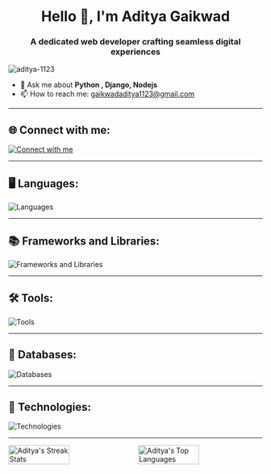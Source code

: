 
<!-- <picture>
  <source media="(prefers-color-scheme: dark)" srcset="https://raw.githubusercontent.com/aditya-1123/aditya-1123/output/github-contribution-grid-snake-dark.svg">
  <source media="(prefers-color-scheme: light)" srcset="https://raw.githubusercontent.com/aditya-1123/aditya-1123/output/github-contribution-grid-snake.svg">
  <img alt="github contribution grid snake animation" src="https://raw.githubusercontent.com/aditya-1123/aditya-1123/output/github-contribution-grid-snake.svg" width=100%>
</picture> -->

<h1 align="center">Hello 👋, I'm Aditya Gaikwad</h1>
<h3 align="center">A dedicated web developer crafting seamless digital experiences</h3>

<p align="left"> <img src="https://komarev.com/ghpvc/?username=aditya-1123&label=Profile%20views&color=0e75b6&style=flat" alt="aditya-1123" /> </p>

<!--
**aditya-1123/aditya-1123** is a ✨ _special_ ✨ repository because its `README.md` (this file) appears on your GitHub profile.

Here are some ideas to get you started:

- 🔭 I’m currently working on ...
- 🌱 I’m currently learning ...
- 👯 I’m looking to collaborate on ...
- 🤔 I’m looking for help with ... -->
- 💬 Ask me about **Python , Django, Nodejs** 
- 📫 How to reach me: gaikwadaditya1123@gmail.com
<!--
- 😄 Pronouns: ...
- ⚡ Fun fact: ...
-->
---

<h2 align="left">🌐 Connect with me:</h2>
<a href="https://aditya-1123.github.io/Aditya-s-Portfolio/">
<p align="left">
  <img src="https://skillicons.dev/icons?i=linkedin,instagram,twitter&theme=dark&perline=15" alt="Connect with me">
</p>
</a>

---

<h2 align="left">🖥️ Languages:</h2>
<p align="left">
  <img src="https://skillicons.dev/icons?i=c,cpp,python,javascript,html,css&theme=dark&perline=15" alt="Languages">
</p>

---

<h2 align="left">📚 Frameworks and Libraries:</h2>
<p align="left">
  <img src="https://skillicons.dev/icons?i=django,nodejs,expressjs,bootstrap&theme=dark&perline=15" alt="Frameworks and Libraries">
</p>

---

<h2 align="left">🛠️ Tools:</h2>
<p align="left">
  <img src="https://skillicons.dev/icons?i=git,github,postman,vscode,pycharm&theme=dark&perline=15" alt="Tools">
</p>

---

<h2 align="left">💾 Databases:</h2>
<p align="left">
  <img src="https://skillicons.dev/icons?i=mysql,mongodb,sqlite&theme=dark&perline=15" alt="Databases">
</p>

---

<h2 align="left">🚀 Technologies:</h2>
<p align="left">
  <img src="https://go-skill-icons.vercel.app/api/icons?i=api,aws,&titles=true" alt="Technologies">  
</p>

---
  
<div style="display: flex; justify-content: space-between; align-items: center; width: 100%;">
  <img src="https://github-readme-streak-stats.herokuapp.com/?user=aditya-1123" alt="Aditya's Streak Stats" style="width: 49%;" />
  <img src="https://github-readme-stats.vercel.app/api/top-langs?username=aditya-1123&show_icons=true&locale=en&layout=compact" alt="Aditya's Top Languages" style="width: 49%;" />
</div>
